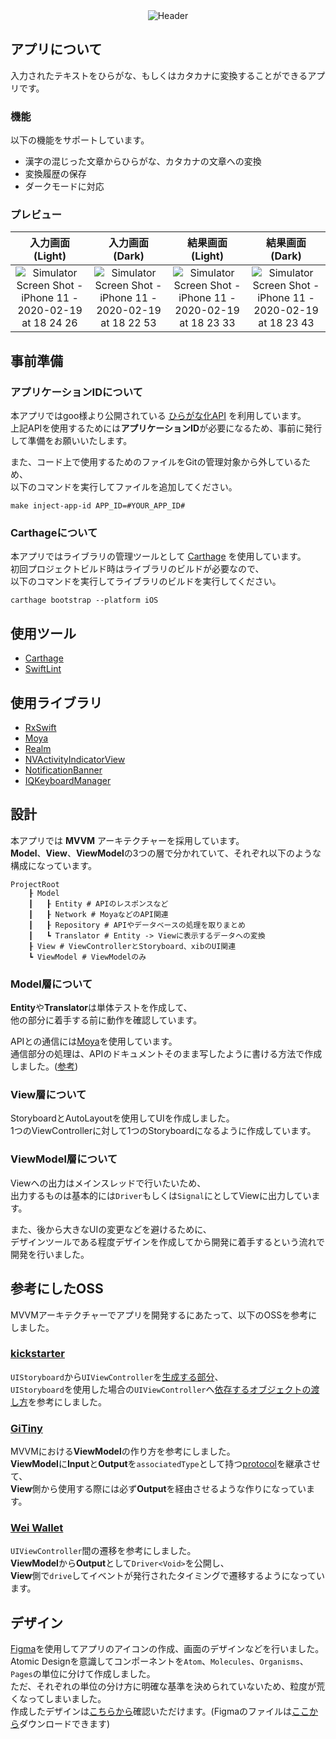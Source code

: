 <div align="center">
    <img src="https://user-images.githubusercontent.com/31949692/74712339-66534b80-5269-11ea-8fbe-6c25506e095e.png"  title="Header">
</div>

## アプリについて
入力されたテキストをひらがな、もしくはカタカナに変換することができるアプリです。

### 機能
以下の機能をサポートしています。

- 漢字の混じった文章からひらがな、カタカナの文章への変換
- 変換履歴の保存
- ダークモードに対応

### プレビュー
| 入力画面(Light) | 入力画面(Dark) | 結果画面(Light) | 結果画面(Dark) |
| :------------: | :----------: | :------------: | :-----------: |
| ![Simulator Screen Shot - iPhone 11 - 2020-02-19 at 18 24 26](https://user-images.githubusercontent.com/31949692/74820472-6b85c880-5345-11ea-858d-d64201438b3f.png) | ![Simulator Screen Shot - iPhone 11 - 2020-02-19 at 18 22 53](https://user-images.githubusercontent.com/31949692/74820501-7b9da800-5345-11ea-965f-20db12ac3cab.png) | ![Simulator Screen Shot - iPhone 11 - 2020-02-19 at 18 23 33](https://user-images.githubusercontent.com/31949692/74820589-a7b92900-5345-11ea-81a0-50fa3b610891.png) | ![Simulator Screen Shot - iPhone 11 - 2020-02-19 at 18 23 43](https://user-images.githubusercontent.com/31949692/74820623-b4d61800-5345-11ea-88c3-8c353a1c5bc0.png) |

## 事前準備
### アプリケーションIDについて
本アプリではgoo様より公開されている [ひらがな化API](https://labs.goo.ne.jp/api/jp/hiragana-translation/) を利用しています。  
上記APIを使用するためには**アプリケーションID**が必要になるため、事前に発行して準備をお願いいたします。  

また、コード上で使用するためのファイルをGitの管理対象から外しているため、  
以下のコマンドを実行してファイルを追加してください。

```Shell
make inject-app-id APP_ID=#YOUR_APP_ID#
```

### Carthageについて
本アプリではライブラリの管理ツールとして [Carthage](https://github.com/Carthage/Carthage) を使用しています。  
初回プロジェクトビルド時はライブラリのビルドが必要なので、  
以下のコマンドを実行してライブラリのビルドを実行してください。  

```Shell
carthage bootstrap --platform iOS
```

## 使用ツール
- [Carthage](https://github.com/Carthage/Carthage)
- [SwiftLint](https://github.com/realm/SwiftLint)

## 使用ライブラリ
- [RxSwift](https://github.com/ReactiveX/RxSwift)
- [Moya](https://github.com/Moya/Moya)
- [Realm](https://github.com/realm/realm-cocoa)
- [NVActivityIndicatorView](https://github.com/ninjaprox/NVActivityIndicatorView)
- [NotificationBanner](https://github.com/Daltron/NotificationBanner)
- [IQKeyboardManager](https://github.com/hackiftekhar/IQKeyboardManager)

## 設計
本アプリでは **MVVM** アーキテクチャーを採用しています。  
**Model**、**View**、**ViewModel**の3つの層で分かれていて、それぞれ以下のような構成になっています。

```
ProjectRoot
    ┠ Model
    ┃   ┠ Entity # APIのレスポンスなど
    ┃   ┠ Network # MoyaなどのAPI関連
    ┃   ┠ Repository # APIやデータベースの処理を取りまとめ
    ┃   ┗ Translator # Entity -> Viewに表示するデータへの変換
    ┠ View # ViewControllerとStoryboard、xibのUI関連
    ┗ ViewModel # ViewModelのみ
```

### Model層について
**Entity**や**Translator**は単体テストを作成して、  
他の部分に着手する前に動作を確認しています。

APIとの通信には[Moya](https://github.com/Moya/Moya)を使用しています。  
通信部分の処理は、APIのドキュメントそのまま写したように書ける方法で作成しました。([参考](http://y-hryk.hatenablog.com/entry/2018/08/24/101332))

### View層について
StoryboardとAutoLayoutを使用してUIを作成しました。  
1つのViewControllerに対して1つのStoryboardになるように作成しています。

### ViewModel層について
Viewへの出力はメインスレッドで行いたいため、  
出力するものは基本的には`Driver`もしくは`Signal`にとしてViewに出力しています。

また、後から大きなUIの変更などを避けるために、  
デザインツールである程度デザインを作成してから開発に着手するという流れで開発を行いました。

## 参考にしたOSS
MVVMアーキテクチャーでアプリを開発するにあたって、以下のOSSを参考にしました。

### [kickstarter](https://github.com/kickstarter/ios-oss)  
`UIStoryboard`から`UIViewController`を[生成する部分](https://github.com/kickstarter/ios-oss/blob/master/Kickstarter-iOS/Library/Storyboard.swift)、  
`UIStoryboard`を使用した場合の`UIViewController`へ[依存するオブジェクトの渡し方](https://github.com/kickstarter/ios-oss/blob/master/Kickstarter-iOS/Views/Controllers/BackingViewController.swift#L45)を参考にしました。

### [GiTiny](https://github.com/k-lpmg/GiTiny)
MVVMにおける**ViewModel**の作り方を参考にしました。  
**ViewModel**に**Input**と**Output**を`associatedType`として持つ[protocol](https://github.com/k-lpmg/GiTiny/blob/master/GiTiny/Sources/Application/Protocols/ViewModelType.swift)を継承させて、  
**View**側から使用する際には必ず**Output**を経由させるような作りになっています。

### [Wei Wallet](https://github.com/popshootjapan/WeiWallet-iOS)
`UIViewController`間の遷移を参考にしました。  
**ViewModel**から**Output**として`Driver<Void>`を公開し、  
**View**側で`drive`してイベントが発行されたタイミングで遷移するようになっています。  

## デザイン
[Figma](https://www.figma.com/)を使用してアプリのアイコンの作成、画面のデザインなどを行いました。  
Atomic Designを意識してコンポーネントを`Atom`、`Molecules`、`Organisms`、`Pages`の単位に分けて作成しました。  
ただ、それぞれの単位の分け方に明確な基準を決められていないため、粒度が荒くなってしまいました。  
作成したデザインは[こちらから](https://www.figma.com/file/FcsGy0P0h1Q8BVXjltVbgt/Rubbby-iOS?node-id=58%3A77)確認いただけます。(Figmaのファイルは[ここから](https://www.dropbox.com/s/dh5fojrkn5yu5fl/Rubbby-iOS.fig?dl=0)ダウンロードできます)
